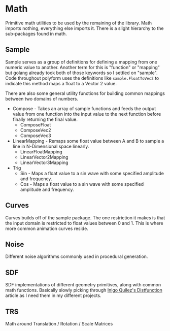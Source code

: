 # Math

Primitive math utilities to be used by the remaining of the library. Math imports nothing, everything else imports it. There is a slight hierarchy to the sub-packages found in math.

## Sample

Sample serves as a group of definitions for defining a mapping from one numeric value to another. Another term for this is "function" or "mapping" but golang already took both of those keywords so I settled on "sample". Code throughout polyform uses the definitions like `sample.FloatToVec2` to indicate this method maps a float to a Vector 2 value.

There are also some general utility functions for building common mappings between two domains of numbers.

- Compose - Takes an array of sample functions and feeds the output value from  one function into the input value to the next function before finally returning the final value.
    - ComposeFloat
    - ComposeVec2
    - ComposeVec3
- LinearMapping - Remaps some float value between A and B to sample a line in N-Dimensional space linearly.
    - LinearFloatMapping
    - LinearVector2Mapping
    - LinearVector3Mapping
- Trig  
    - Sin - Maps a float value to a sin wave with some specified amplitude and frequency.
    - Cos - Maps a float value to a sin wave with some specified amplitude and frequency.

## Curves

Curves builds off of the sample package. The one restriction it makes is that the input domain is restricted to float values between 0 and 1. This is where more common animation curves reside.

## Noise

Different noise algorithms commonly used in procedural generation.

## SDF

SDF implementations of different geometry primitives, along with common math functions. Basically slowly picking through [Inigo Quilez's Distfunction](https://iquilezles.org/articles/distfunctions/) article as I need them in my different projects.

## TRS

Math around Translation / Rotation / Scale Matrices